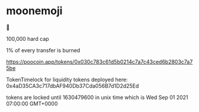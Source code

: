 # moonemoji
🌙

100,000 hard cap

1% of every transfer is burned

https://poocoin.app/tokens/0x030c783c61d5b0214c7a7c43ced6b2803c7a75be

TokenTimelock for liquidity tokens deployed here: 0x4aD35CA3c717dbAF940Db37Cda056B7d1D2d25Ed

tokens are locked until 1630479600 in unix time which is Wed Sep 01 2021 07:00:00 GMT+0000
